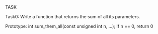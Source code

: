TASK

Task0:
Write a function that returns the sum of all its parameters.

Prototype: int sum_them_all(const unsigned int n, ...);
If n == 0, return 0
